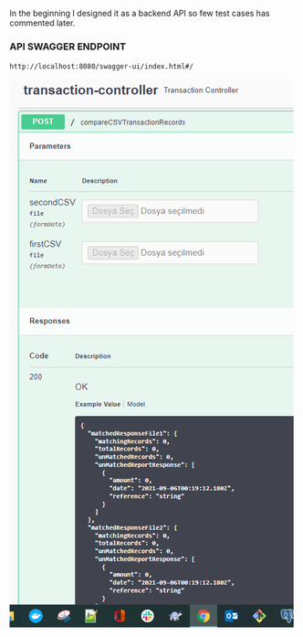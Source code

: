 In the beginning I designed it as a backend API so few test cases has commented later.

### API SWAGGER ENDPOINT

```
http://localhost:8080/swagger-ui/index.html#/
```

![img.png](img.png)
